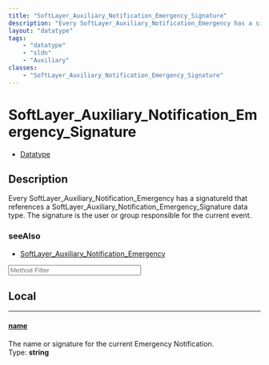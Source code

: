 ```yaml
---
title: "SoftLayer_Auxiliary_Notification_Emergency_Signature"
description: "Every SoftLayer_Auxiliary_Notification_Emergency has a signatureId that references a SoftLayer_Auxiliary_Notification_Em... "
layout: "datatype"
tags:
    - "datatype"
    - "sldn"
    - "Auxiliary"
classes:
    - "SoftLayer_Auxiliary_Notification_Emergency_Signature"
---
```


# SoftLayer_Auxiliary_Notification_Emergency_Signature
<div id='service-datatype'>
    <ul id='sldn-reference-tabs'>
        <li id='datatype'> <a href='/reference/datatypes/SoftLayer_Auxiliary_Notification_Emergency_Signature' >Datatype</a></li>
    </ul>
</div>

## Description 
Every SoftLayer_Auxiliary_Notification_Emergency has a signatureId that references a SoftLayer_Auxiliary_Notification_Emergency_Signature data type.  The signature is the user or group  responsible for the current event. 



### seeAlso

* [SoftLayer_Auxiliary_Notification_Emergency](/reference/services/SoftLayer_Auxiliary_Notification_Emergency )




<!-- Service Filer BEGIN -->
<div class="view-filters">
        <div class="clearfix">
            <div class="search-input-box">
                <input placeholder="Method Filter" onkeyup="titleSearch(inputId='prop-input', divId='properties', elementClass='prop-row')" 
                    type="text" id="prop-input" value="" size="30" maxlength="128" class="form-text">
            </div>
        </div>
</div>
<!-- Service Filer END -->

<div id="properties" class="content">
<div id="localProperties" class="prop-content" >

## Local
-----
[name]: #name
#### [name]
The name or signature for the current Emergency Notification.  
<span class="type-label">Type: </span>**string**

</div>
<!-- LOCAL PROPERTY END -->

</div>


